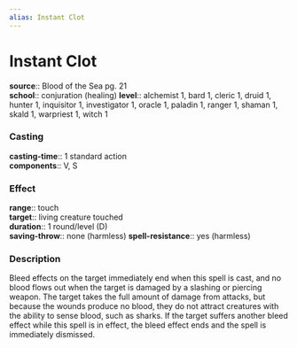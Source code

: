 ```yaml
---
alias: Instant Clot
---
```


# Instant Clot 

**source**:: Blood of the Sea pg. 21  
**school**:: conjuration (healing)
**level**:: alchemist 1, bard 1, cleric 1, druid 1, hunter 1, inquisitor 1, investigator 1, oracle 1, paladin 1, ranger 1, shaman 1, skald 1, warpriest 1, witch 1

### Casting 

**casting-time**:: 1 standard action  
**components**:: V, S

### Effect 

**range**:: touch  
**target**:: living creature touched  
**duration**:: 1 round/level (D)  
**saving-throw**:: none (harmless)
**spell-resistance**:: yes (harmless)

### Description 

Bleed effects on the target immediately end when this spell is cast, and no blood flows out when the target is damaged by a slashing or piercing weapon. The target takes the full amount of damage from attacks, but because the wounds produce no blood, they do not attract creatures with the ability to sense blood, such as sharks. If the target suffers another bleed effect while this spell is in effect, the bleed effect ends and the spell is immediately dismissed.
